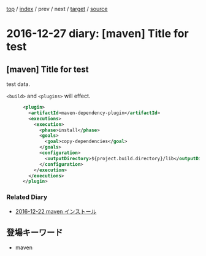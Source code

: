 [top](../../../index.html) 
 / [index](index.html) 
 / prev 
 / next 
 / [target](https://igapyon.github.io/diary/test/data/hatena/ig161227.html) 
 / [source](https://github.com/igapyon/diary/blob/gh-pages/test/data/hatena/ig161227.html.src.md) 

2016-12-27 diary: [maven] Title for test
===================================


## [maven] Title for test

test data.

`<build>` and `<plugins>` will effect.

```xml
      <plugin>
        <artifactId>maven-dependency-plugin</artifactId>
        <executions>
          <execution>
            <phase>install</phase>
            <goals>
              <goal>copy-dependencies</goal>
            </goals>
            <configuration>
              <outputDirectory>${project.build.directory}/lib</outputDirectory>
            </configuration>
          </execution>
        </executions>
      </plugin>
```



### Related Diary


* [2016-12-22 maven インストール](https://igapyon.github.io/diary/2016/ig161222.html)

## 登場キーワード

* maven

